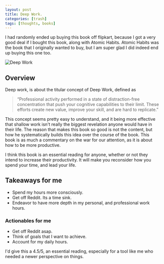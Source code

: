 ```yaml
---
layout: post
title: Deep Work.
categories: [trash]
tags: [thoughts, books]
---
```


I had randomly ended up buying this book off flipkart, because I got a very good deal if I bought this book, along with Atomic Habits. Atomic Habits was the book that I originally wanted to buy, but I am super glad I did indeed end up buying this one too.

![Deep Work](https://images-na.ssl-images-amazon.com/images/I/418Mmq-lMLL._SX316_BO1,204,203,200_.jpg)

## Overview
Deep work, is about the titular concept of Deep Work, defined as
> “Professional activity performed in a state of distraction-free concentration that push your cognitive capabilities to their limit. These efforts create new value, improve your skill, and are hard to replicate.”

This concept seems pretty easy to understand, and it being more effective that shallow work isn't really the biggest revelation anyone would have in their life. The reason that makes this book so good is not the content, but how he systematically builds this idea over the course of the book. This book is as much a commentary on the war for our attention, as it is about how to be more productive.

I think this book is an essential reading for anyone, whether or not they intend to increase their productivity. It will make you reconsider how you spend your time, and lead your life.
## Takeaways for me
- Spend my hours more consciously.
- Get off Reddit. Its a time sink.
- Endeavor to have more depth in my personal, and professional work hours.
### Actionables for me
- Get off Reddit asap.
- Think of goals that I want to achieve.
- Account for my daily hours.

I'd give this a 4.5/5, an essential reading, especially for a tool like me who needed a newer perspective on things.
